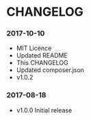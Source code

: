 CHANGELOG
=========

### 2017-10-10
 - MIT Licence
 - Updated README
 - This CHANGELOG
 - Updated composer.json
 - v1.0.2

### 2017-08-18
 - v1.0.0 Initial release
